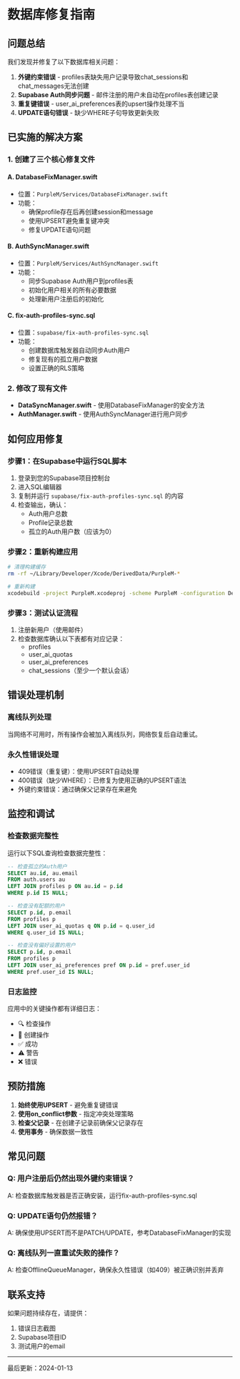 # 数据库修复指南

## 问题总结

我们发现并修复了以下数据库相关问题：

1. **外键约束错误** - profiles表缺失用户记录导致chat_sessions和chat_messages无法创建
2. **Supabase Auth同步问题** - 邮件注册的用户未自动在profiles表创建记录
3. **重复键错误** - user_ai_preferences表的upsert操作处理不当
4. **UPDATE语句错误** - 缺少WHERE子句导致更新失败

## 已实施的解决方案

### 1. 创建了三个核心修复文件

#### A. DatabaseFixManager.swift
- 位置：`PurpleM/Services/DatabaseFixManager.swift`
- 功能：
  - 确保profile存在后再创建session和message
  - 使用UPSERT避免重复键冲突
  - 修复UPDATE语句问题

#### B. AuthSyncManager.swift
- 位置：`PurpleM/Services/AuthSyncManager.swift`
- 功能：
  - 同步Supabase Auth用户到profiles表
  - 初始化用户相关的所有必要数据
  - 处理新用户注册后的初始化

#### C. fix-auth-profiles-sync.sql
- 位置：`supabase/fix-auth-profiles-sync.sql`
- 功能：
  - 创建数据库触发器自动同步Auth用户
  - 修复现有的孤立用户数据
  - 设置正确的RLS策略

### 2. 修改了现有文件

- **DataSyncManager.swift** - 使用DatabaseFixManager的安全方法
- **AuthManager.swift** - 使用AuthSyncManager进行用户同步

## 如何应用修复

### 步骤1：在Supabase中运行SQL脚本

1. 登录到您的Supabase项目控制台
2. 进入SQL编辑器
3. 复制并运行 `supabase/fix-auth-profiles-sync.sql` 的内容
4. 检查输出，确认：
   - Auth用户总数
   - Profile记录总数
   - 孤立的Auth用户数（应该为0）

### 步骤2：重新构建应用

```bash
# 清理构建缓存
rm -rf ~/Library/Developer/Xcode/DerivedData/PurpleM-*

# 重新构建
xcodebuild -project PurpleM.xcodeproj -scheme PurpleM -configuration Debug -sdk iphonesimulator build
```

### 步骤3：测试认证流程

1. 注册新用户（使用邮件）
2. 检查数据库确认以下表都有对应记录：
   - profiles
   - user_ai_quotas
   - user_ai_preferences
   - chat_sessions（至少一个默认会话）

## 错误处理机制

### 离线队列处理
当网络不可用时，所有操作会被加入离线队列，网络恢复后自动重试。

### 永久性错误处理
- 409错误（重复键）：使用UPSERT自动处理
- 400错误（缺少WHERE）：已修复为使用正确的UPSERT语法
- 外键约束错误：通过确保父记录存在来避免

## 监控和调试

### 检查数据完整性
运行以下SQL查询检查数据完整性：

```sql
-- 检查孤立的Auth用户
SELECT au.id, au.email 
FROM auth.users au 
LEFT JOIN profiles p ON au.id = p.id 
WHERE p.id IS NULL;

-- 检查没有配额的用户
SELECT p.id, p.email 
FROM profiles p 
LEFT JOIN user_ai_quotas q ON p.id = q.user_id 
WHERE q.user_id IS NULL;

-- 检查没有偏好设置的用户
SELECT p.id, p.email 
FROM profiles p 
LEFT JOIN user_ai_preferences pref ON p.id = pref.user_id 
WHERE pref.user_id IS NULL;
```

### 日志监控
应用中的关键操作都有详细日志：
- 🔍 检查操作
- 📝 创建操作
- ✅ 成功
- ⚠️ 警告
- ❌ 错误

## 预防措施

1. **始终使用UPSERT** - 避免重复键错误
2. **使用on_conflict参数** - 指定冲突处理策略
3. **检查父记录** - 在创建子记录前确保父记录存在
4. **使用事务** - 确保数据一致性

## 常见问题

### Q: 用户注册后仍然出现外键约束错误？
A: 检查数据库触发器是否正确安装，运行fix-auth-profiles-sync.sql

### Q: UPDATE语句仍然报错？
A: 确保使用UPSERT而不是PATCH/UPDATE，参考DatabaseFixManager的实现

### Q: 离线队列一直重试失败的操作？
A: 检查OfflineQueueManager，确保永久性错误（如409）被正确识别并丢弃

## 联系支持

如果问题持续存在，请提供：
1. 错误日志截图
2. Supabase项目ID
3. 测试用户的email

---

最后更新：2024-01-13